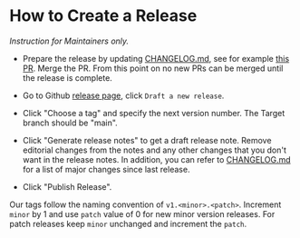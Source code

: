 # How to Create a Release

_Instruction for Maintainers only._

- Prepare the release by updating [CHANGELOG.md](CHANGELOG.md), see for example
[this PR](https://github.com/open-telemetry/opentelemetry-proto/pull/537).
Merge the PR. From this point on no new PRs can be merged until the release is complete.

- Go to Github [release page](https://github.com/open-telemetry/opentelemetry-proto/releases),
click `Draft a new release`.

- Click "Choose a tag" and specify the next version number. The Target branch should be "main".

- Click "Generate release notes" to get a draft release note. Remove editorial
changes from the notes and any other changes that you don't want in the release notes.
In addition, you can refer to [CHANGELOG.md](CHANGELOG.md) for a list of major changes since last release.

- Click "Publish Release".

Our tags follow the naming convention of `v1.<minor>.<patch>`. Increment `minor` by 1
and use `patch` value of 0 for new minor version releases. For patch releases keep `minor`
unchanged and increment the `patch`.
